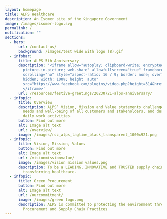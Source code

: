 ```yaml
---
layout: homepage
title: ALPS Healthcare
description: An Isomer site of the Singapore Government
image: /images/isomer-logo.svg
permalink: /
notification: ""
sections:
  - hero:
      url: /contact-us/
      background: /images/test wide with logo (8).gif
  - infobar:
      title: ALPS 5th Anniversary
      description: '<iframe allow="autoplay; clipboard-write; encrypted-media;
        picture-in-picture; web-share" allowfullscreen="true" frameborder="0"
        scrolling="no" style="aspect-ratio: 16 / 9; border: none; overflow:
        hidden; width: 100%; height: auto"
        src="https://www.facebook.com/plugins/video.php?height=314&href=https%3A%2F%2Fwww.facebook.com%2Falpshealthcaresupplychain%2Fvideos%2F3501023593558097%2F&show_text=false&width=560&t=0">
        </iframe>'
      url: /resources/festive-greetings/20230721-alps-anniversary/
  - infopic:
      title: Overview
      description: ALPS’ Vision, Mission and Value statements challenge us to put the
        needs and well-being of all customers and stakeholders, and during our
        daily work activities.
      button: Find out more
      alt: Image alt text
      url: /overview/
      image: /images/rsz_alps_tagline_black_transparent_1000x921.png
  - infopic:
      title: Vision, Mission, Values
      button: Find out more
      alt: Image alt text
      url: /visionmissionvalue/
      image: /images/vision mission values.png
      description: To be a LEADING, INNOVATIVE and TRUSTED supply chain partner in
        transforming healthcare.
  - infopic:
      title: Green Procurement
      button: Find out more
      alt: Image alt text
      url: /ourcommitment/
      image: /images/green logo.png
      description: ALPS is committed to protecting the environment through its
        Procurement and Supply Chain Practices
---
```

